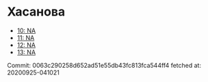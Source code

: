 # Хасанова
- [10: NA](10.md)
- [11: NA](11.md)
- [12: NA](12.md)
- [13: NA](13.md)

Commit: 0063c290258d652ad51e55db43fc813fca544ff4
 fetched at: 20200925-041021
